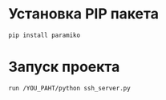 # Установка PIP пакета
    pip install paramiko

# Запуск проекта
    run /YOU_PAHT/python ssh_server.py